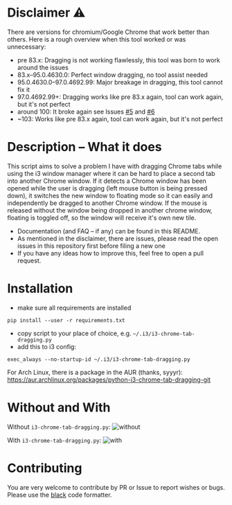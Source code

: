 # Disclaimer ⚠️
There are versions for chromium/Google Chrome that work better than others.
Here is a rough overview when this tool worked or was unnecessary:

- pre 83.x: Dragging is not working flawlessly, this tool was born to work
  around the issues
- 83.x–95.0.4630.0: Perfect window dragging, no tool assist needed
- 95.0.4630.0–97.0.4692.99: Major breakage in dragging, this tool cannot fix it
- 97.0.4692.99+: Dragging works like pre 83.x again, tool can work again, but
  it's not perfect
- around 100: It broke again see Issues
  [#5](https://github.com/Syphdias/i3-chrome-tab-dragging/issues/5) and
  [#6](https://github.com/Syphdias/i3-chrome-tab-dragging/issues/6)
- ~103: Works like pre 83.x again, tool can work again, but it's not perfect


# Description – What it does
This script aims to solve a problem I have with dragging Chrome tabs while using
the i3 window manager where it can be hard to place a second tab into another
Chrome window. If it detects a Chrome window has been opened while the user is
dragging (left mouse button is being pressed down), it switches the new window to 
floating mode so it can easily and independently be dragged to another Chrome window. 
If the mouse is released without the window being dropped in another chrome window,
floating is toggled off, so the window will receive it's own new tile.

- Documentation (and FAQ – if any) can be found in this README.
- As mentioned in the disclaimer, there are issues, please read the open issues
  in this repository first before filing a new one
- If you have any ideas how to improve this, feel free to open a pull request.


# Installation
- make sure all requirements are installed
```
pip install --user -r requirements.txt
```
- copy script to your place of choice, e.g. `~/.i3/i3-chrome-tab-dragging.py`
- add this to i3 config:
```
exec_always --no-startup-id ~/.i3/i3-chrome-tab-dragging.py
```

For Arch Linux, there is a package in the AUR (thanks, syyyr):<br>
https://aur.archlinux.org/packages/python-i3-chrome-tab-dragging-git


# Without and With
Without `i3-chrome-tab-dragging.py`:
![without](https://user-images.githubusercontent.com/16988672/77919224-300fdf80-729d-11ea-8c8a-c1c0c3f9c2fb.gif)

With `i3-chrome-tab-dragging.py`:
![with](https://user-images.githubusercontent.com/16988672/77919232-31d9a300-729d-11ea-8404-7623b5017615.gif)


# Contributing
You are very welcome to contribute by PR or Issue to report wishes or bugs.
Please use the [black](https://github.com/psf/black) code formatter.
